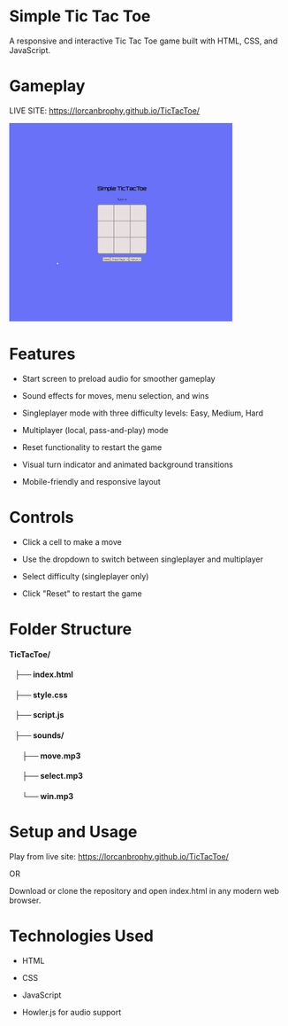 # Simple Tic Tac Toe
A responsive and interactive Tic Tac Toe game built with HTML, CSS, and JavaScript.

# Gameplay

LIVE SITE:  https://lorcanbrophy.github.io/TicTacToe/

![Gameplay preview](readme-assets/gameplay.gif)

# Features
- Start screen to preload audio for smoother gameplay

- Sound effects for moves, menu selection, and wins

- Singleplayer mode with three difficulty levels: Easy, Medium, Hard

- Multiplayer (local, pass-and-play) mode

- Reset functionality to restart the game

- Visual turn indicator and animated background transitions

- Mobile-friendly and responsive layout

# Controls
- Click a cell to make a move

- Use the dropdown to switch between singleplayer and multiplayer

- Select difficulty (singleplayer only)

- Click "Reset" to restart the game

# Folder Structure

#### TicTacToe/
#### &nbsp;&nbsp;&nbsp;├── index.html
#### &nbsp;&nbsp;&nbsp;├── style.css
#### &nbsp;&nbsp;&nbsp;├── script.js

#### &nbsp;&nbsp;&nbsp;├── sounds/
#### &nbsp;&nbsp;&nbsp;&nbsp;&nbsp;&nbsp;&nbsp;├── move.mp3
#### &nbsp;&nbsp;&nbsp;&nbsp;&nbsp;&nbsp;&nbsp;├── select.mp3
#### &nbsp;&nbsp;&nbsp;&nbsp;&nbsp;&nbsp;&nbsp;└── win.mp3

# Setup and Usage
Play from live site: https://lorcanbrophy.github.io/TicTacToe/

OR

Download or clone the repository and open index.html in any modern web browser.

# Technologies Used

- HTML

- CSS

- JavaScript

- Howler.js for audio support
